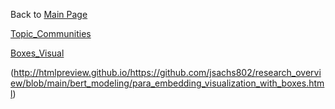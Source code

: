 Back to [Main Page](https://github.com/jsachs802/research_overview/blob/main/README.md)

[Topic_Communities](https://communications-project.s3.us-east-2.amazonaws.com/para_embedding_visualization_with_labels.html)

[Boxes_Visual](https://communications-project.s3.us-east-2.amazonaws.com/para_embedding_visualization_with_boxes.html)

(http://htmlpreview.github.io/https://github.com/jsachs802/research_overview/blob/main/bert_modeling/para_embedding_visualization_with_boxes.html)
